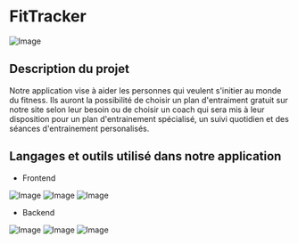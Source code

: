 # FitTracker

![Image](https://github.com/user-attachments/assets/03ac8cb3-159c-4b37-b76a-6b546665a94b)

## Description du projet
Notre application vise à aider les personnes qui veulent s'initier au monde du fitness. Ils auront la possibilité de choisir un plan d'entraiment gratuit sur notre site selon leur besoin ou de choisir un coach qui sera mis à leur disposition pour un plan d'entrainement spécialisé, un suivi quotidien et des séances d'entrainement personalisés.

## Langages et outils utilisé dans notre application

- Frontend


![Image](https://github.com/user-attachments/assets/de688c9f-3d47-4e55-9b26-dadd69898ae4) ![Image](https://github.com/user-attachments/assets/eb6e6ffb-cf36-43d4-b3f0-32e0c6baa213) ![Image](https://github.com/user-attachments/assets/f592fb89-5d42-4c2f-895a-a55244cefd19)

- Backend


![Image](https://github.com/user-attachments/assets/23a4fd9c-171a-43d0-95a8-5ad53ded7878) ![Image](https://github.com/user-attachments/assets/8f633517-7b99-4d81-b6a8-37b2f0525b82) ![Image](https://github.com/user-attachments/assets/7a3fbe6b-97f2-46d1-b086-2b21a267a7d9)



